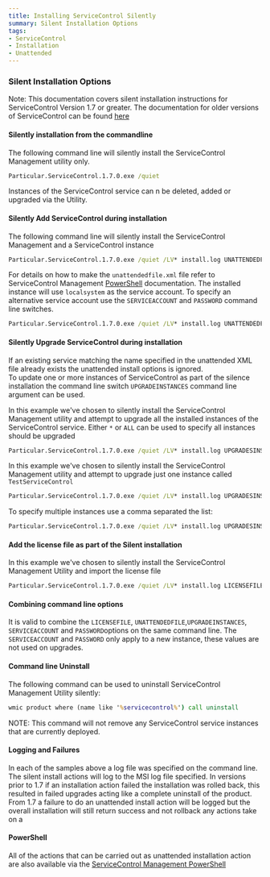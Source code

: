 ```yaml
---
title: Installing ServiceControl Silently
summary: Silent Installation Options 
tags:
- ServiceControl
- Installation
- Unattended
---
```


### Silent Installation Options

Note:  This documentation covers silent installation instructions for ServiceControl Version 1.7 or greater.  The documentation for older versions of ServiceControl can be found [here](installation-silent-pre-1.7.md) 

#### Silently installation from the commandline
The following command line will silently install the ServiceControl Management utility only.   

```bat
Particular.ServiceControl.1.7.0.exe /quiet 
```  

Instances of the ServiceControl service can n be deleted, added or upgraded via the Utility.


#### Silently Add ServiceControl during installation  

The following command line will silently install the ServiceControl Management and a ServiceControl instance

```bat
Particular.ServiceControl.1.7.0.exe /quiet /LV* install.log UNATTENDEDFILE=unattendfile.xml 
```  

For details on how to make the `unattendedfile.xml` file refer to ServiceControl Management [PowerShell](installation-powershell.md) documentation.
The installed instance will use `localsystem` as the service account.  To specify an alternative service account use the `SERVICEACCOUNT` and `PASSWORD` command line switches.

```bat
Particular.ServiceControl.1.7.0.exe /quiet /LV* install.log UNATTENDEDFILE=unattendfile.xml SERVICEACCOUNT=MyServiceAccount PASSWORD=MyPassword 
```  

#### Silently Upgrade ServiceControl during installation

If an existing service matching the name specified in the unattended XML file already exists the unattended install options is ignored.  
To update one or more instances of ServiceControl as part of the silence installation the command line switch `UPGRADEINSTANCES` command line argument can be used.    
  

In this example we've chosen to silently install the ServiceControl Management utility and attempt to upgrade all the installed instances of the ServiceControl service.  Either `*` or  `ALL` can be used to specify all instances should be upgraded


```bat
Particular.ServiceControl.1.7.0.exe /quiet /LV* install.log UPGRADESINSTANCES=ALL

```  
 
In this example we've chosen to silently install the ServiceControl Management utility and attempt to upgrade just one instance called `TestServiceControl` 

```bat
Particular.ServiceControl.1.7.0.exe /quiet /LV* install.log UPGRADESINSTANCES=TestServiceControl 
```  

To specify multiple instances use a comma separated the list:  

```bat
Particular.ServiceControl.1.7.0.exe /quiet /LV* install.log UPGRADESINSTANCES=TestServiceControl,ProdServiceControl  
```  

#### Add the license file as part of the Silent installation

In this example we've chosen to silently install the ServiceControl Management Utility and import the license file 

```bat
Particular.ServiceControl.1.7.0.exe /quiet /LV* install.log LICENSEFILE=license.xml 
```

#### Combining command line options

It is valid to combine the `LICENSEFILE`, `UNATTENDEDFILE`,`UPGRADEINSTANCES`,  `SERVICEACCOUNT` and `PASSWORD`options on the same command line.
The `SERVICEACCOUNT` and `PASSWORD` only apply to a new instance, these values are not used on upgrades.      

#### Command line Uninstall 

The following command can be used to uninstall ServiceControl Management Utility silently:

```bat
wmic product where (name like '%servicecontrol%') call uninstall
```

NOTE: This command will not remove any ServiceControl service instances that are currently deployed. 

  
#### Logging and Failures
In each of the samples above a log file was specified on the command line. The silent install actions will log to the MSI log file specified.  In versions prior to 1.7 if an installation action failed the installation was rolled back, this resulted in failed upgrades acting like a complete uninstall of the product.  From 1.7 a failure to do an unattended install action will be logged but the overall installation will still return success and not rollback any actions take on a  

#### PowerShell

All of the actions that can be carried out as unattended installation action are also available via the [ServiceControl Management PowerShell](installation-powershell.md)     






